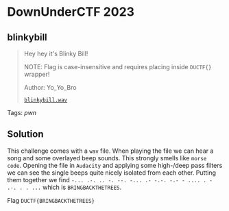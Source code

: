 # DownUnderCTF 2023

## blinkybill

> Hey hey it's Blinky Bill!
> 
> NOTE: Flag is case-insensitive and requires placing inside `DUCTF{}` wrapper!
>
>  Author: Yo_Yo_Bro
>
> [`blinkybill.wav`](blinkybill.wav)

Tags: _pwn_

## Solution
This challenge comes with a `wav` file. When playing the file we can hear a song and some overlayed beep sounds. This strongly smells like `morse code`. Opening the file in `Audacity` and applying some high-/deep pass filters we can see the single beeps quite nicely isolated from each other. Putting them together we find `-... .-. .. -. --. -... .- -.-. -.- - .... . - .-. . . ...` which is `BRINGBACKTHETREES`.

Flag `DUCTF{BRINGBACKTHETREES}`